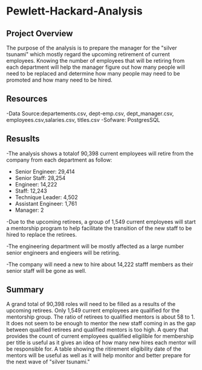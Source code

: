 # Pewlett-Hackard-Analysis

## Project Overview
The purpose of the analysis is to prepare the manager for the "silver tsunami" which mostly 
regard the upcoming retirement of current employees. Knowing the number of employees that will be
retiring from each department will help the manager figure out how many people will need to be replaced
and determine how many people may need to be promoted and how many need to be hired.

## Resources
-Data Source:departements.csv, dept-emp.csv, dept_manager.csv, employees.csv,salaries.csv, titles.csv
-Sofware: PostgresSQL

## Resuslts
-The analysis shows a totalof 90,398 current employees will retire from the company from each department as follow:
 - Senior Engineer: 29,414
 - Senior Staff: 28,254
 - Engineer: 14,222
 - Staff: 12,243
 - Technique Leader: 4,502
 - Assistant Engineer: 1,761
 - Manager: 2
 
-Due to the upcoming retirees, a group of 1,549 current employees will start a mentorship program
to help facilitate the transition of the new staff to be hired to replace the retirees. 

-The engineering department will be mostly affected as a large number senior engineers
and engieers will be retiring.

-The company will need a new to hire about 14,222 stafff members as their senior staff will be 
gone as well. 
  
## Summary
A grand total of 90,398 roles will need to be filled as a results of the upcoming retirees. Only 1,549
current employees are qualified for the mentorship group. The ratio of retirees to qualified mentors 
is about 58 to 1. It does not seem to be enough to mentor the new staff coming in as the gap between
qualified retirees and qualified mentors is too high. A query that provides the count of current
employees qualified eligilible for membership per title is useful as it gives an idea of how many 
new hires each mentor will be responsible for. A table showing the ritirement eligibility date of 
the mentors will be useful as well as it will help monitor and better prepare for the next wave of
"silver tsunami."
